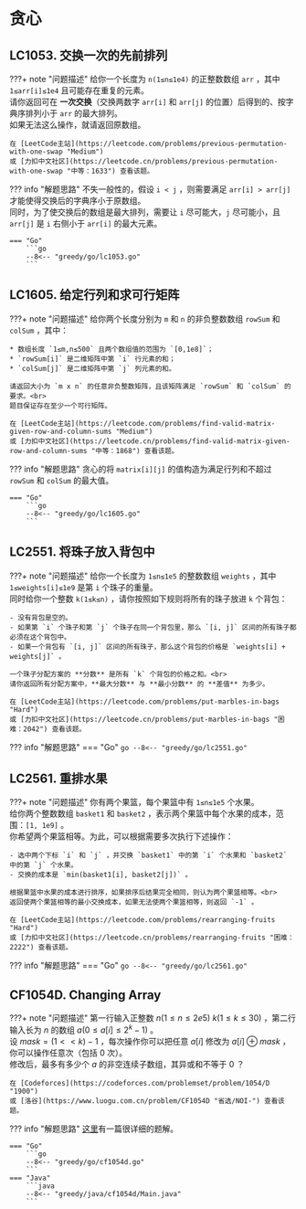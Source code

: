 # 贪心

## LC1053. 交换一次的先前排列

???+ note "问题描述"
    给你一个长度为 `n(1≤n≤1e4)` 的正整数数组 `arr` ，其中 `1≤arr[i]≤1e4` 且可能存在重复的元素。<br>
    请你返回可在 **一次交换**（交换两数字 `arr[i]` 和 `arr[j]` 的位置）后得到的、按字典序排列小于 `arr` 的最大排列。<br>
    如果无法这么操作，就请返回原数组。

    在 [LeetCode主站](https://leetcode.com/problems/previous-permutation-with-one-swap "Medium")
    或 [力扣中文社区](https://leetcode.cn/problems/previous-permutation-with-one-swap "中等：1633") 查看该题。

??? info "解题思路"
    不失一般性的，假设 `i < j` ，则需要满足 `arr[i] > arr[j]` 才能使得交换后的字典序小于原数组。<br>
    同时，为了使交换后的数组是最大排列，需要让 `i` 尽可能大，`j` 尽可能小，且 `arr[j]` 是 `i` 右侧小于 `arr[i]` 的最大元素。

    === "Go"
        ```go
        --8<-- "greedy/go/lc1053.go"
        ```

## LC1605. 给定行列和求可行矩阵

???+ note "问题描述"
    给你两个长度分别为 `m` 和 `n` 的非负整数数组 `rowSum` 和 `colSum` ，其中：
    
    * 数组长度 `1≤m,n≤500` 且两个数组值的范围为 `[0,1e8]`；
    * `rowSum[i]` 是二维矩阵中第 `i` 行元素的和；
    * `colSum[j]` 是二维矩阵中第 `j` 列元素的和。

    请返回大小为 `m x n` 的任意非负整数矩阵，且该矩阵满足 `rowSum` 和 `colSum` 的要求。<br>
    题目保证存在至少一个可行矩阵。

    在 [LeetCode主站](https://leetcode.com/problems/find-valid-matrix-given-row-and-column-sums "Medium")
    或 [力扣中文社区](https://leetcode.cn/problems/find-valid-matrix-given-row-and-column-sums "中等：1868") 查看该题。

??? info "解题思路"
    贪心的将 `matrix[i][j]` 的值构造为满足行列和不超过 `rowSum` 和 `colSum` 的最大值。

    === "Go"
        ```go
        --8<-- "greedy/go/lc1605.go"
        ```

## LC2551. 将珠子放入背包中

???+ note "问题描述"
    给你一个长度为 `1≤n≤1e5` 的整数数组 `weights` ，其中 `1≤weights[i]≤1e9` 是第 `i` 个珠子的重量。<br>
    同时给你一个整数 `k(1≤k≤n)` ，请你按照如下规则将所有的珠子放进 `k` 个背包：

    - 没有背包是空的。
    - 如果第 `i` 个珠子和第 `j` 个珠子在同一个背包里，那么 `[i, j]` 区间的所有珠子都必须在这个背包中。
    - 如果一个背包有 `[i, j]` 区间的所有珠子，那么这个背包的价格是 `weights[i] + weights[j]` 。

    一个珠子分配方案的 **分数** 是所有 `k` 个背包的价格之和。<br>
    请你返回所有分配方案中，**最大分数** 与 **最小分数** 的 **差值** 为多少。

    在 [LeetCode主站](https://leetcode.com/problems/put-marbles-in-bags "Hard")
    或 [力扣中文社区](https://leetcode.cn/problems/put-marbles-in-bags "困难：2042") 查看该题。

??? info "解题思路"
    === "Go"
        ```go
        --8<-- "greedy/go/lc2551.go"
        ```

## LC2561. 重排水果

???+ note "问题描述"
    你有两个果篮，每个果篮中有 `1≤n≤1e5` 个水果。<br>
    给你两个整数数组 `basket1` 和 `basket2` ，表示两个果篮中每个水果的成本，范围：`[1, 1e9]` 。<br>
    你希望两个果篮相等。为此，可以根据需要多次执行下述操作：

    - 选中两个下标 `i` 和 `j` ，并交换 `basket1` 中的第 `i` 个水果和 `basket2` 中的第 `j` 个水果。
    - 交换的成本是 `min(basket1[i], basket2[j])` 。

    根据果篮中水果的成本进行排序，如果排序后结果完全相同，则认为两个果篮相等。<br>
    返回使两个果篮相等的最小交换成本，如果无法使两个果篮相等，则返回 `-1` 。

    在 [LeetCode主站](https://leetcode.com/problems/rearranging-fruits "Hard")
    或 [力扣中文社区](https://leetcode.cn/problems/rearranging-fruits "困难：2222") 查看该题。

??? info "解题思路"
    === "Go"
        ```go
        --8<-- "greedy/go/lc2561.go"
        ```

## CF1054D. Changing Array

???+ note "问题描述"
    第一行输入正整数 $n(1≤n≤2e5)\ k(1≤k≤30)$ ，第二行输入长为 $n$ 的数组 $a(0≤a[i]≤2^k-1)$ 。<br>
    设 $mask = (1<<k)-1$ ，每次操作你可以把任意 $a[i]$ 修改为 $a[i] \oplus mask$ ，你可以操作任意次（包括 $0$ 次）。<br>
    修改后，最多有多少个 $a$ 的非空连续子数组，其异或和不等于 $0$ ？

    在 [Codeforces](https://codeforces.com/problemset/problem/1054/D "1900")
    或 [洛谷](https://www.luogu.com.cn/problem/CF1054D "省选/NOI-") 查看该题。

??? info "解题思路"
    [这里](https://www.luogu.com.cn/blog/endlesscheng/solution-cf1054d)有一篇很详细的题解。

    === "Go"
        ```go
        --8<-- "greedy/go/cf1054d.go"
        ```
    === "Java"
        ```java
        --8<-- "greedy/java/cf1054d/Main.java"
        ```
